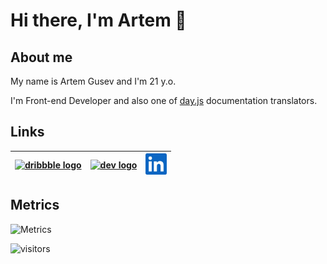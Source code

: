 # Hi there, I'm Artem 👋

## About me

My name is Artem Gusev and I'm 21 y.o. 

I'm Front-end Developer and also one of [day.js](https://day.js.org/) documentation translators. 

## Links

| [<img src="https://user-images.githubusercontent.com/37180024/89661832-da4ae400-d8db-11ea-8ddd-01baa9f9399d.png" alt="dribbble logo" width="34">](https://dribbble.com/CreativeRusBear) | [<img src="https://user-images.githubusercontent.com/37180024/89661629-98ba3900-d8db-11ea-8c51-5df549ab3c57.png" alt="dev logo" width="34">](https://dev.to/corocoto) | [<img src="https://github.com/Amchuz/Amchuz/blob/master/linkedin.jpeg" alt="linkedin logo" width="34">](https://www.linkedin.com/in/artem-gusev/) 
|---|---|---|

## Metrics

![Metrics](https://metrics.lecoq.io/corocoto?template=terminal&followup=1&languages=1&config.timezone=Europe%2FMoscow&config.animated=true)

![visitors](https://visitor-badge.laobi.icu/badge?page_id=corocoto.corocoto)

<!--
**corocoto/corocoto** is a ✨ _special_ ✨ repository because its `README.md` (this file) appears on your GitHub profile.

Here are some ideas to get you started:

- 🔭 I’m currently working on ...
- 🌱 I’m currently learning ...
- 👯 I’m looking to collaborate on ...
- 🤔 I’m looking for help with ...
- 💬 Ask me about ...
- 📫 How to reach me: ...
- 😄 Pronouns: ...
- ⚡ Fun fact: ...
-->
